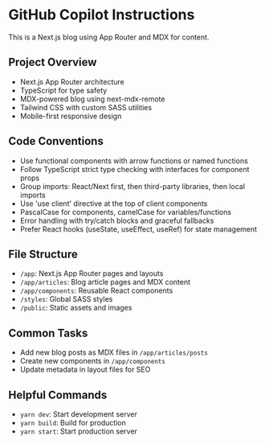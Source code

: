 # GitHub Copilot Instructions

This is a Next.js blog using App Router and MDX for content.

## Project Overview
- Next.js App Router architecture
- TypeScript for type safety
- MDX-powered blog using next-mdx-remote
- Tailwind CSS with custom SASS utilities
- Mobile-first responsive design

## Code Conventions
- Use functional components with arrow functions or named functions
- Follow TypeScript strict type checking with interfaces for component props
- Group imports: React/Next first, then third-party libraries, then local imports
- Use 'use client' directive at the top of client components
- PascalCase for components, camelCase for variables/functions
- Error handling with try/catch blocks and graceful fallbacks
- Prefer React hooks (useState, useEffect, useRef) for state management

## File Structure
- `/app`: Next.js App Router pages and layouts
- `/app/articles`: Blog article pages and MDX content
- `/app/components`: Reusable React components
- `/styles`: Global SASS styles
- `/public`: Static assets and images

## Common Tasks
- Add new blog posts as MDX files in `/app/articles/posts`
- Create new components in `/app/components`
- Update metadata in layout files for SEO

## Helpful Commands
- `yarn dev`: Start development server
- `yarn build`: Build for production
- `yarn start`: Start production server